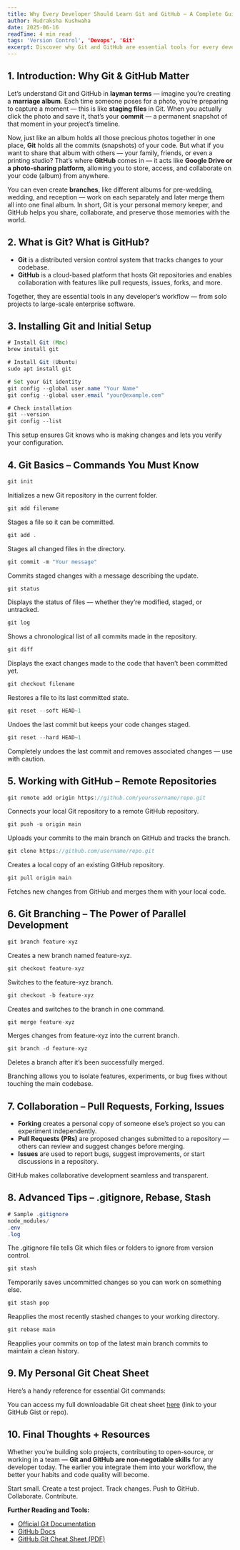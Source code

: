 ```yaml
---
title: Why Every Developer Should Learn Git and GitHub – A Complete Guide with Commands
author: Rudraksha Kushwaha
date: 2025-06-16
readTime: 4 min read
tags: 'Version Control', 'Devops', 'Git'
excerpt: Discover why Git and GitHub are essential tools for every developer. Learn key commands, workflows, and collaboration tips in this complete guide.
---
```

## **1\. Introduction: Why Git & GitHub Matter**

Let’s understand Git and GitHub in **layman terms** — imagine you’re creating a **marriage album**. Each time someone poses for a photo, you’re preparing to capture a moment — this is like **staging files** in Git. When you actually click the photo and save it, that’s your **commit** — a permanent snapshot of that moment in your project’s timeline.

Now, just like an album holds all those precious photos together in one place, **Git** holds all the commits (snapshots) of your code. But what if you want to share that album with others — your family, friends, or even a printing studio? That’s where **GitHub** comes in — it acts like **Google Drive or a photo-sharing platform**, allowing you to store, access, and collaborate on your code (album) from anywhere.

You can even create **branches**, like different albums for pre-wedding, wedding, and reception — work on each separately and later merge them all into one final album. In short, Git is your personal memory keeper, and GitHub helps you share, collaborate, and preserve those memories with the world.


## **2\. What is Git? What is GitHub?**

- **Git** is a distributed version control system that tracks changes to your codebase. 
- **GitHub** is a cloud-based platform that hosts Git repositories and enables collaboration with features like pull requests, issues, forks, and more.
    

Together, they are essential tools in any developer’s workflow — from solo projects to large-scale enterprise software.



## **3\. Installing Git and Initial Setup**

```java
# Install Git (Mac)
brew install git

# Install Git (Ubuntu)
sudo apt install git

# Set your Git identity
git config --global user.name "Your Name"
git config --global user.email "your@example.com"

# Check installation
git --version
git config --list
```

This setup ensures Git knows who is making changes and lets you verify your configuration.


## **4\. Git Basics – Commands You Must Know**

```java
git init
```

Initializes a new Git repository in the current folder.

```java
git add filename
```

Stages a file so it can be committed.

```java
git add .
```

Stages all changed files in the directory.

```java
git commit -m "Your message"
```

Commits staged changes with a message describing the update.

```java
git status
```

Displays the status of files — whether they’re modified, staged, or untracked.

```java
git log
```

Shows a chronological list of all commits made in the repository.

```java
git diff
```

Displays the exact changes made to the code that haven’t been committed yet.

```java
git checkout filename
```

Restores a file to its last committed state.

```java
git reset --soft HEAD~1
```

Undoes the last commit but keeps your code changes staged.

```java
git reset --hard HEAD~1
```

Completely undoes the last commit and removes associated changes — use with caution.

## **5\. Working with GitHub – Remote Repositories**

```java
git remote add origin https://github.com/yourusername/repo.git
```

Connects your local Git repository to a remote GitHub repository.

```java
git push -u origin main
```

Uploads your commits to the main branch on GitHub and tracks the branch.

```java
git clone https://github.com/username/repo.git
```

Creates a local copy of an existing GitHub repository.

```java
git pull origin main
```

Fetches new changes from GitHub and merges them with your local code.


## **6\. Git Branching – The Power of Parallel Development**

```java
git branch feature-xyz
```

Creates a new branch named feature-xyz.

```java
git checkout feature-xyz
```

Switches to the feature-xyz branch.

```java
git checkout -b feature-xyz
```

Creates and switches to the branch in one command.

```java
git merge feature-xyz
```

Merges changes from feature-xyz into the current branch.

```java
git branch -d feature-xyz
```

Deletes a branch after it’s been successfully merged.

Branching allows you to isolate features, experiments, or bug fixes without touching the main codebase.


## **7\. Collaboration – Pull Requests, Forking, Issues**

- **Forking** creates a personal copy of someone else’s project so you can experiment independently.  
- **Pull Requests (PRs)** are proposed changes submitted to a repository — others can review and suggest changes before merging.
- **Issues** are used to report bugs, suggest improvements, or start discussions in a repository.
    

GitHub makes collaborative development seamless and transparent.


## **8\. Advanced Tips – .gitignore, Rebase, Stash**

```java
# Sample .gitignore
node_modules/
.env
.log
```

The .gitignore file tells Git which files or folders to ignore from version control.

```java
git stash
```

Temporarily saves uncommitted changes so you can work on something else.

```java
git stash pop
```

Reapplies the most recently stashed changes to your working directory.

```java
git rebase main
```

Reapplies your commits on top of the latest main branch commits to maintain a clean history.


## **9\. My Personal Git Cheat Sheet**

Here’s a handy reference for essential Git commands:

You can access my full downloadable Git cheat sheet [here](https://drive.google.com/drive/folders/1XhMeT4PntbPnJarR6bVGMNzzzLTdfY9d?usp=sharing) (link to your GitHub Gist or repo).


## **10\. Final Thoughts + Resources**

Whether you’re building solo projects, contributing to open-source, or working in a team — **Git and GitHub are non-negotiable skills** for any developer today. The earlier you integrate them into your workflow, the better your habits and code quality will become.

Start small. Create a test project. Track changes. Push to GitHub. Collaborate. Contribute.

**Further Reading and Tools:**

- [Official Git Documentation](https://git-scm.com/doc)
- [GitHub Docs](https://docs.github.com)
- [GitHub Git Cheat Sheet (PDF)](https://training.github.com/downloads/github-git-cheat-sheet.pdf)